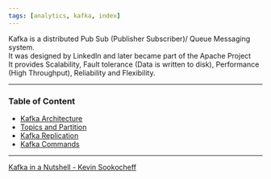 ```yaml
---
tags: [analytics, kafka, index]
---
```


Kafka is a distributed Pub Sub (Publisher Subscriber)/ Queue Messaging system.  
It was designed by LinkedIn and later became part of the Apache Project  
It provides Scalability, Fault tolerance (Data is written to disk), Performance (High Throughput), Reliability and Flexibility.

---

### Table of Content

* [Kafka Architecture](Kafka%20Architecture.md)
* [Topics and Partition](Topics%20and%20Partition.md)
* [Kafka Replication](Kafka%20Replication.md)
* [Kafka Commands](Kafka%20Commands.md)

---

[Kafka in a Nutshell - Kevin Sookocheff](https://sookocheff.com/post/kafka/kafka-in-a-nutshell/)
